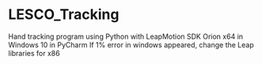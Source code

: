 # LESCO_Tracking
Hand tracking program using Python with LeapMotion SDK Orion x64 in Windows 10 in PyCharm
If 1% error in windows appeared, change the Leap libraries for x86